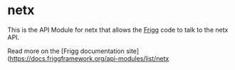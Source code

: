# netx

This is the API Module for netx that allows the [Frigg](https://friggframework.org) code to talk to the netx API.

Read more on the [Frigg documentation site](https://docs.friggframework.org/api-modules/list/netx